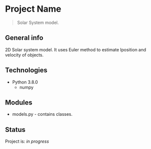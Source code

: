 # Project Name
> Solar System model.

## General info
2D Solar system model. It uses Euler method to estimate lposition and velocity of objects.

## Technologies
* Python 3.8.0
    * numpy

## Modules
* models.py - contains classes.

## Status
Project is: _in progress_